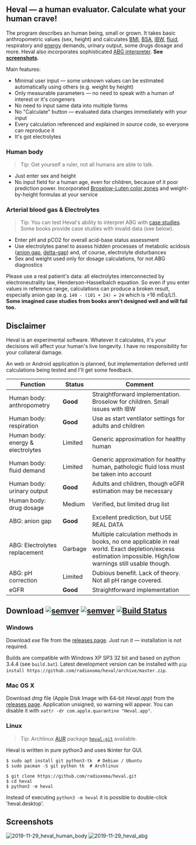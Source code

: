 ## Heval — a human evaluator. Calculate what your human crave!

The program describes an human being, small or grown. It takes basic anthropometric values (sex, height) and calculates [BMI](https://en.wikipedia.org/wiki/Body_mass_index), [BSA](https://en.wikipedia.org/wiki/Body_surface_area), [IBW](https://en.wikipedia.org/wiki/Human_body_weight#Ideal_body_weight), [fluid](https://en.wikipedia.org/wiki/Fluid_replacement), respiratory and [energy](https://en.wikipedia.org/wiki/Basal_metabolic_rate) demands, urinary output, some drugs dosage and more. Heval also incorporates sophisticated [ABG interpreter](https://en.wikipedia.org/wiki/Acid%E2%80%93base_homeostasis). **See [screenshots](https://github.com/radioxoma/heval#screenshots).**

Main features:

* Minimal user input — some unknown values can be estimated automatically using others (e.g. weight by height)
* Only measurable parameters — no need to speak with a human of interest or it's congeners
* No need to input same data into multiple forms
* No "Calculate" button — evaluated data changes immediately with your input
* Every calculation referenced and explained in source code, so everyone can reproduce it
* It's got electrolytes


### Human body

> Tip: Get yourself a ruler, not all humans are able to talk.

* Just enter sex and height
* No input field for a human age, even for children, because of it poor prediction power. Incorporated [Broselow-Luten color zones](https://en.wikipedia.org/wiki/Broselow_tape) and weight-by-height formulas at your service


### Arterial blood gas & Electrolytes

> Tip: You can test Heval's ability to interpret ABG with [case studies](https://web.archive.org/web/20170818090331/http://fitsweb.uchc.edu/student/selectives/TimurGraham/Case_1.html). Some books provide case studies with invalid data (see below).

* Enter pH and pCO2 for overall acid-base status assessment
* Use electrolytes panel to assess hidden processes of metabolic acidosis ([anion gap](https://en.wikipedia.org/wiki/Anion_gap), [delta-gap](https://en.wikipedia.org/wiki/Delta_ratio)) and, of course, electrolyte disturbances
* Sex and weight used only for dosage calculations, for not ABG diagnostics

Please use a real patient's data: all electrolytes interconnected by electroneutrality law, Henderson-Hasselbalch equation. So even if you enter values in reference range, calculations can produce a broken result, especially anion gap (e.g. `149 - (101 + 24) = 24` which is >16 mEq/L!).
**Some imagined case studies from books aren't designed well and will fail too.**


## Disclaimer
Heval is an experimental software. Whatever it calculates, it's *your* decisions will affect your human's live longevity. I have no responsibility for your collateral damage.

An web or Android application is planned, but implementation deferred until calculations being tested and I'll get some feedback.

| Function | Status | Comment |
| --- | --- | --- |
| Human body: anthropometry | **Good** | Straightforward implementation. Broselow for children. Small issues with IBW |
| Human body: respiration | **Good** | Use as start ventilator settings for adults and children |
| Human body: energy & electrolytes | Limited | Generic approximation for healthy human |
| Human body: fluid demand | Limited | Generic approximation for healthy human, pathologic fluid loss must be taken into account |
| Human body: urinary output | **Good** | Adults and children, though eGFR estimation may be necessary |
| Human body: drug dosage | Medium | Verified, but limited drug list |
| ABG: anion gap | **Good** | Excellent prediction, but USE REAL DATA |
| ABG: Electrolytes replacement | Garbage | Multiple calculation methods in books, no one applicable in real world. Exact depletion/excess estimation impossible. High/low warnings still usable though. |
| ABG: pH correction | Limited | Dubious benefit. Lack of theory. Not all pH range covered. |
| eGFR | **Good** | Straightforward implementation |


## Download [![semver](https://img.shields.io/github/v/release/radioxoma/heval)](https://github.com/radioxoma/heval/releases/latest/) [![semver](https://img.shields.io/github/release-date/radioxoma/heval)](https://github.com/radioxoma/heval/releases/latest/) [![Build Status](https://travis-ci.org/radioxoma/heval.svg?branch=master)](https://travis-ci.org/radioxoma/heval)


### Windows

Download *exe* file from the [releases page](https://github.com/radioxoma/heval/releases/latest/). Just run it — installation is not required.

Builds are compatible with Windows XP SP3 32 bit and based on python 3.4.4 (see `build.bat`). Latest development version can be installed with `pip install https://github.com/radioxoma/heval/archive/master.zip`.


### Mac OS X

Download *dmg* file (Apple Disk Image with 64-bit *Heval.app*) from the [releases page](https://github.com/radioxoma/heval/releases/latest/). Application unsigned, so warning will appear. You can disable it with `xattr -dr com.apple.quarantine "Heval.app"`.


### Linux

> Tip: Archlinux [AUR](https://wiki.archlinux.org/index.php/Arch_User_Repository) package [`heval-git`](https://aur.archlinux.org/packages/heval-git/) available.

Heval is written in pure python3 and uses tkinter for GUI.

    $ sudo apt install git python3-tk  # Debian / Ubuntu
    $ sudo pacman -S git python tk  # Archlinux

    $ git clone https://github.com/radioxoma/heval.git
    $ cd heval
    $ python3 -m heval

Instead of executing `python3 -m heval` it is possible to double-click 'heval.desktop'.


## Screenshots

![2019-11-29_heval_human_body](https://user-images.githubusercontent.com/4701641/69869967-632a6e00-12bf-11ea-932d-3dcc9e21936d.png)
![2019-11-29_heval_abg](https://user-images.githubusercontent.com/4701641/69870313-8dc8f680-12c0-11ea-9bef-58f9d2ab32a7.png)
